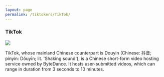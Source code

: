 ```yaml
---
layout: page
permalink: /tiktokers/TikTok/
---
```

### TikTok


<img src="//upload.wikimedia.org/wikipedia/en/thumb/a/a9/TikTok_logo.svg/220px-TikTok_logo.svg.png"> 

TikTok, whose mainland Chinese counterpart is Douyin (Chinese: 抖音; pinyin: Dǒuyīn; lit. 'Shaking sound'), is a Chinese short-form video hosting service owned by ByteDance. It hosts user-submitted videos, which can range in duration from 3 seconds to 10 minutes.

